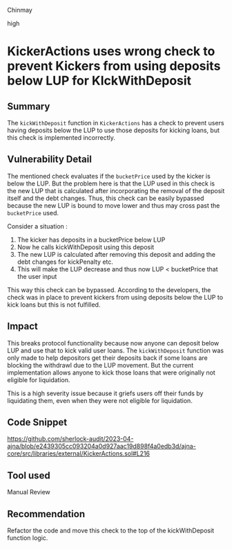 Chinmay

high

# KickerActions uses wrong check to prevent Kickers from using deposits below LUP for KIckWithDeposit

## Summary
The ```kickWithDeposit``` function in ```KickerActions``` has a check to prevent users having deposits below the LUP to use those deposits for kicking loans, but this check is implemented incorrectly.

## Vulnerability Detail
The mentioned check evaluates if the ```bucketPrice``` used by the kicker is below the LUP. But the problem here is that the LUP used in this check is the new LUP that is calculated after incorporating the removal of the deposit itself and the debt changes. Thus, this check can be easily bypassed because the new LUP is bound to move lower and thus may cross past the ```bucketPrice``` used.

Consider a situation :
1. The kicker has deposits in a bucketPrice below LUP
2. Now he calls kickWithDeposit using this deposit
3. The new LUP is calculated after removing this deposit and adding the debt changes for kickPenalty etc. 
4. This will make the LUP decrease and thus now LUP < bucketPrice that the user input

This way this check can be bypassed. According to the developers, the check was in place to prevent kickers from using deposits below the LUP to kick loans but this is not fulfilled.


## Impact
This breaks protocol functionality because now anyone can deposit below LUP and use that to kick valid user loans. The ```kickWithDeposit``` function was only made to help depositors get their deposits back if some loans are blocking the withdrawl due to the LUP movement. But the current implementation allows anyone to kick those loans that were originally not eligible for liquidation. 

This is a high severity issue because it griefs users off their funds by liquidating them, even when they were not eligible for liquidation.

## Code Snippet
https://github.com/sherlock-audit/2023-04-ajna/blob/e2439305cc093204a0d927aac19d898f4a0edb3d/ajna-core/src/libraries/external/KickerActions.sol#L216
## Tool used

Manual Review

## Recommendation
Refactor the code and move this check to the top of the kickWithDeposit function logic. 